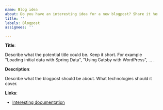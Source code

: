 ```yaml
---
name: Blog idea
about: Do you have an interesting idea for a new blogpost? Share it here.
title: ''
labels: Blogpost
assignees: ''

---
```


**Title**:

Describe what the potential title could be. Keep it short. For example "Loading initial data with Spring Data", "Using Gatsby with WordPress", ... .

**Description**:

Describe what the blogpost should be about. What technologies should it cover.

**Links**:

- [Interesting documentation](https://link-to-interesting-documentation)
